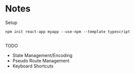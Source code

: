 # Notes

Setup

```
npm init react-app myapp --use-npm --template typescript
```

##

TODO

- State Management/Encoding
- Pseudo Route Management
- Keyboard Shortcuts
